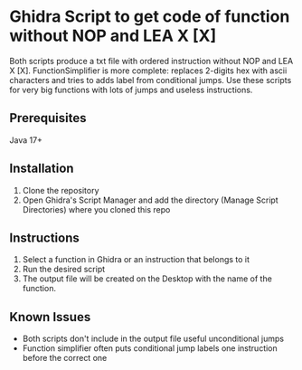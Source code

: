 # Ghidra Script to get code of function without NOP and LEA X \[X\]
Both scripts produce a txt file with ordered instruction without NOP and LEA X [X]. 
FunctionSimplifier is more complete: replaces 2-digits hex with ascii characters and tries to adds label from conditional jumps.
Use these scripts for very big functions with lots of jumps and useless instructions.

## Prerequisites
Java 17+

## Installation
1. Clone the repository
2. Open Ghidra's Script Manager and add the directory (Manage Script Directories) where you cloned this repo  

## Instructions
1. Select a function in Ghidra or an instruction that belongs to it
2. Run the desired script
3. The output file will be created on the Desktop with the name of the function.

## Known Issues
- Both scripts don't include in the output file useful unconditional jumps
- Function simplifier often puts conditional jump labels one instruction before the correct one